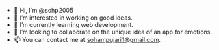 - 👋 Hi, I’m @sohp2005
- 👀 I’m interested in working on good ideas.
- 🌱 I’m currently learning web development.
- 💞️ I’m looking to collaborate on the unique idea of an app for emotions.
- 📫 You can contact me at sohampujari1@gmail.com.

<!---
sohp2005/sohp2005 is a ✨ special ✨ repository because its `README.md` (this file) appears on your GitHub profile.
You can click the Preview link to take a look at your changes.
--->
